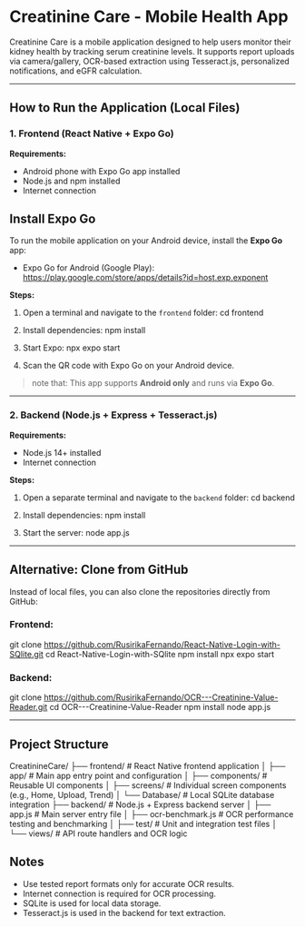 # Creatinine Care - Mobile Health App

Creatinine Care is a mobile application designed to help users monitor their kidney health by tracking serum creatinine levels. It supports report uploads via camera/gallery, OCR-based extraction using Tesseract.js, personalized notifications, and eGFR calculation.

---

## How to Run the Application (Local Files)

### 1. Frontend (React Native + Expo Go)

**Requirements:**
- Android phone with Expo Go app installed
- Node.js and npm installed
- Internet connection

## Install Expo Go

To run the mobile application on your Android device, install the **Expo Go** app:

- Expo Go for Android (Google Play): https://play.google.com/store/apps/details?id=host.exp.exponent

**Steps:**
1. Open a terminal and navigate to the `frontend` folder:
   cd frontend

2. Install dependencies:
   npm install

3. Start Expo:
   npx expo start

4. Scan the QR code with Expo Go on your Android device.

> note that: This app supports **Android only** and runs via **Expo Go**.

---

### 2. Backend (Node.js + Express + Tesseract.js)

**Requirements:**
- Node.js 14+ installed
- Internet connection

**Steps:**
1. Open a separate terminal and navigate to the `backend` folder:
   cd backend

2. Install dependencies:
   npm install

3. Start the server:
   node app.js

---

## Alternative: Clone from GitHub

Instead of local files, you can also clone the repositories directly from GitHub:

### Frontend:
git clone https://github.com/RusirikaFernando/React-Native-Login-with-SQlite.git
cd React-Native-Login-with-SQlite
npm install
npx expo start

### Backend:
git clone https://github.com/RusirikaFernando/OCR---Creatinine-Value-Reader.git
cd OCR---Creatinine-Value-Reader
npm install
node app.js

---

## Project Structure
CreatinineCare/
├── frontend/ # React Native frontend application
│ ├── app/ # Main app entry point and configuration
│ ├── components/ # Reusable UI components
│ ├── screens/ # Individual screen components (e.g., Home, Upload, Trend)
│ └── Database/ # Local SQLite database integration
├── backend/ # Node.js + Express backend server
│ ├── app.js # Main server entry file
│ ├── ocr-benchmark.js # OCR performance testing and benchmarking
│ ├── test/ # Unit and integration test files
│ └── views/ # API route handlers and OCR logic



## Notes

- Use tested report formats only for accurate OCR results.
- Internet connection is required for OCR processing.
- SQLite is used for local data storage.
- Tesseract.js is used in the backend for text extraction.

